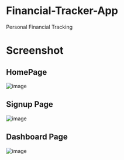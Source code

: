 # Financial-Tracker-App
Personal Financial Tracking 

# Screenshot

## HomePage
![image](https://github.com/viv2711/Financial-Tracker-App/assets/103623797/36574a21-a037-4b69-a81d-29703df16316)

## Signup Page
![image](https://github.com/viv2711/Financial-Tracker-App/assets/103623797/581de4d6-9945-41a3-9197-01a9cd4f5c24)

## Dashboard Page
![image](https://github.com/viv2711/Financial-Tracker-App/assets/103623797/c6cf7026-c19a-447a-b44e-6232bedadc03)




